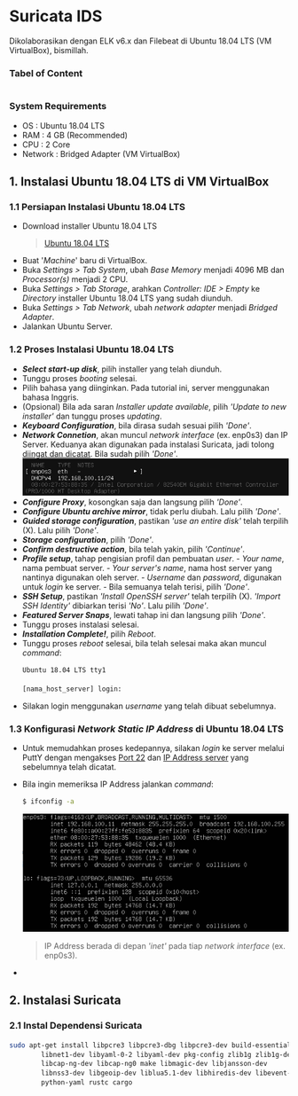 # Suricata IDS 

Dikolaborasikan dengan ELK v6.x dan Filebeat di Ubuntu 18.04 LTS (VM VirtualBox), bismillah.

### Tabel of Content

```bash

```

### System Requirements
- OS	: Ubuntu 18.04 LTS
- RAM	: 4 GB (Recommended)
- CPU	: 2 Core
- Network : Bridged Adapter (VM VirtualBox)

## 1. Instalasi Ubuntu 18.04 LTS di VM VirtualBox
### 1.1 Persiapan Instalasi Ubuntu 18.04 LTS
- Download installer Ubuntu 18.04 LTS
	> [Ubuntu 18.04 LTS](http://releases.ubuntu.com/18.04.4/ubuntu-18.04.4-live-server-amd64.iso)
- Buat '_Machine_' baru di VirtualBox.
- Buka _Settings > Tab System_, ubah _Base Memory_ menjadi 4096 MB dan _Processor(s)_ menjadi 2 CPU.
- Buka _Settings > Tab Storage_, arahkan _Controller: IDE > Empty_
ke _Directory_ installer Ubuntu 18.04 LTS yang sudah diunduh.	
- Buka _Settings > Tab Network_, ubah _network adapter_ menjadi _Bridged Adapter_.
- Jalankan Ubuntu Server.
### 1.2 Proses Instalasi Ubuntu 18.04 LTS
- **_Select start-up disk_**, pilih installer yang telah diunduh.
- Tunggu proses _booting_ selesai.
- Pilih bahasa yang diinginkan. Pada tutorial ini, server menggunakan bahasa Inggris.
- (Opsional) Bila ada saran _Installer update available_, pilih _'Update to new installer'_ dan tunggu proses _updating_.
- **_Keyboard Configuration_**, bila dirasa sudah sesuai pilih _'Done'_.
- **_Network Connetion_**, akan muncul _network interface_ (ex. enp0s3) dan IP Server. Keduanya akan digunakan pada instalasi Suricata, jadi tolong <ins>diingat dan dicatat</ins>. Bila sudah pilih _'Done'_.
	![](https://github.com/satriowaskitho/suricata/blob/master/images/103.png)
- **_Configure Proxy_**, kosongkan saja dan langsung pilih _'Done'_.
- **_Configure Ubuntu archive mirror_**, tidak perlu diubah. Lalu pilih _'Done'_.
- **_Guided storage configuration_**, pastikan _'use an entire disk'_ telah terpilih (X). Lalu pilih _'Done'_.
- **_Storage configuration_**, pilih _'Done'_.
- **_Confirm destructive action_**, bila telah yakin, pilih _'Continue'_.
- **_Profile setup_**, tahap pengisian profil dan pembuatan _user_.
		- _Your name_, nama pembuat server.
		- _Your server's name_, nama host server yang nantinya digunakan oleh server.
		- _Username_ dan  _password_, digunakan untuk _login_ ke server.
		- Bila semuanya telah terisi, pilih _'Done'_.
- **_SSH Setup_**, pastikan _'Install OpenSSH server'_ telah terpilih (X). _'Import SSH Identity'_ dibiarkan terisi _'No'_. Lalu pilih _'Done'_.
- **_Featured Server Snaps_**, lewati tahap ini dan langsung pilih _'Done'_.
- Tunggu proses instalasi selesai.
- **_Installation Complete!_**, pilih _Reboot_.
- Tunggu proses _reboot_ selesai, bila telah selesai maka akan muncul _command_:
	```bash
	Ubuntu 18.04 LTS tty1

	[nama_host_server] login:
	```
- Silakan login menggunakan _username_ yang telah dibuat sebelumnya.

### 1.3 Konfigurasi _Network Static IP Address_ di Ubuntu 18.04 LTS
- Untuk memudahkan proses kedepannya, silakan _login_ ke server melalui PuttY dengan mengakses <ins>Port 22</ins> dan <ins>IP Address server</ins> yang sebelumnya telah dicatat.
- Bila ingin memeriksa IP Address jalankan _command_:
	```bash
	$ ifconfig -a
	```
	![](https://github.com/satriowaskitho/suricata/blob/master/images/104.png)


	> IP Address berada di depan _'inet'_ pada tiap _network interface_ (ex. enp0s3).
-

## 2. Instalasi Suricata

### 2.1 Instal Dependensi Suricata
```bash
sudo apt-get install libpcre3 libpcre3-dbg libpcre3-dev build-essential libpcap-dev \ 
		libnet1-dev libyaml-0-2 libyaml-dev pkg-config zlib1g zlib1g-dev \ 
		libcap-ng-dev libcap-ng0 make libmagic-dev libjansson-dev        \ 
		libnss3-dev libgeoip-dev liblua5.1-dev libhiredis-dev libevent-dev \ 
		python-yaml rustc cargo
```
